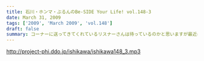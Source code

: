 ```yaml
---
title: 石川・ホンマ・ぶるんのBe-SIDE Your Life! vol.148-3
date: March 31, 2009
tags: ['2009', 'March 2009', 'vol.148']
draft: false
summary: コーナーに送ってきてくれているリスナーさんは待っているのかと思いますが最近はイベント盛りだくさんで休止中も多い！が、忘れてはいません！忘れてはいません！NAMAE
---
```


http://project-phi.ddo.jp/ishikawa/ishikawa148_3.mp3